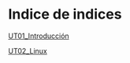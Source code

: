 # Indice de indices

[UT01_Introducción](./UT01_introduccion/index.md)

[UT02_Linux](./UT02_linux/index.md)